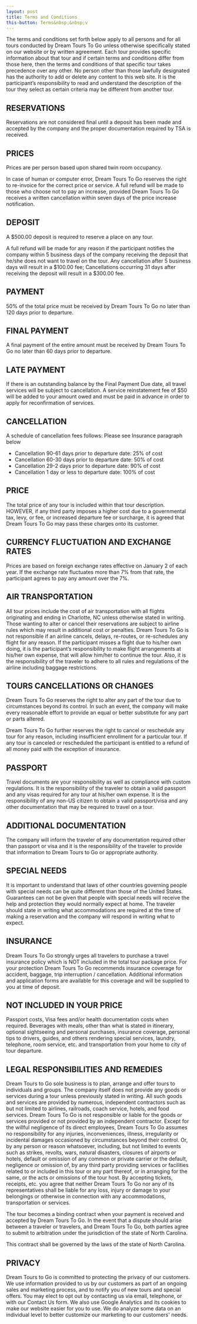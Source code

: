 ```yaml
---
layout: post
title: Terms and Conditions
this-button: Terms&nbsp;&nbsp;v
---
```

<div class="main-content">
<p>The terms and conditions set forth below apply to all persons and for all tours conducted by Dream Tours To Go unless otherwise specifically stated on our website or by written agreement.  Each tour provides specific information about that tour and if certain terms and conditions differ from those here, then the terms and conditions of that specific tour takes precedence over any other. No person other than those lawfully designated has the authority to add or delete any content to this web site.  It is the participant’s responsibility to read and understand the description of the tour they select as certain criteria may be different from another tour.</p>
<h2>RESERVATIONS</h2>
<p>Reservations are not considered final until a deposit has been made and accepted by the company and the proper documentation required by TSA is received.</p>
<h2>PRICES</h2>
<p>Prices are per person based upon shared twin room occupancy. </p>
<p>In case of human or computer error, Dream Tours To Go reserves the right to re-invoice for the correct price or service. A full refund will be made to those who choose not to pay an increase, provided Dream Tours To Go receives a written cancellation within seven days of the price increase notification.
<h2>DEPOSIT</h2>
<p>A $500.00 deposit is required to reserve a place on any tour. </p>
<p>A full refund will be made for any reason if the participant notifies the company within 5 business days of the company receiving the deposit that he/she does not want to travel on the tour.  Any cancellation after 5 business days will result in a $100.00 fee; Cancellations occurring 31 days after receiving the deposit will result in a $300.00 fee.</p>
<h2>PAYMENT</h2>
<p>50% of the total price must be received by Dream Tours To Go no later than 120 days prior to departure.</p>
<h2>FINAL PAYMENT</h2>
<p>A final payment of the entire amount must be received by Dream Tours To Go no later than 60 days prior to departure. </p>
<h2>LATE PAYMENT</h2>
<p>If there is an outstanding balance by the Final Payment Due date, all travel services will be subject to cancellation.  A service reinstatement fee of $50 will be added to your amount owed and must be paid in advance in order to apply for reconfirmation of services.</p>
<h2>CANCELLATION</h2>
<p>A schedule of cancellation fees follows:  Please see Insurance paragraph below</p>
<ul>
<li>Cancellation 90-61 days prior to departure date:  25% of cost</li>
<li>Cancellation 60-30 days prior to departure date:  50% of cost</li>
<li>Cancellation 29-2   days prior to departure date:   90% of cost</li>
<li>Cancellation 1 day   or  less   to   departure date: 100% of cost</li>
</ul>
<h2>PRICE</h2>
<p>The total price of any tour is included within that tour description.  HOWEVER, if any third party imposes a higher cost due to a governmental tax, levy, or fee, or increased departure fee or surcharge, it is agreed that Dream Tours To Go may pass these charges onto its customer. </p>
<h2>CURRENCY FLUCTUATION AND EXCHANGE RATES</h2>
<p>Prices are based on foreign exchange rates effective on January 2 of each year.  If the exchange rate fluctuates more than 7% from that rate, the participant agrees to pay any amount over the 7%.</p>
<h2>AIR TRANSPORTATION</h2>
<p>All tour prices include the cost of air transportation with all flights originating and ending in Charlotte, NC unless otherwise stated in writing.  Those wanting to alter or cancel their reservations are subject to airline rules which may result in additional cost or penalties.   Dream Tours To Go is not responsible if an airline cancels, delays, re-routes, or re-schedules any flight for any reason.  If the participant misses a flight due to his/her own doing, it is the participant’s responsibility to make flight arrangements at his/her own expense, that will allow him/her to continue the tour. Also, it is the responsibility of the traveler to adhere to all rules and regulations of the airline including baggage restrictions.</p>
<h2>TOURS CANCELLATIONS OR CHANGES</h2>
<p>Dream Tours To Go reserves the right to alter any part of the tour due to circumstances beyond its control.  In such an event, the company will make every reasonable effort to provide an equal or better substitute for any part or parts altered.</p>
<p>Dream Tours To Go further reserves the right to cancel or reschedule any tour for any reason, including insufficient enrollment for a particular tour.  If any tour is canceled or rescheduled the participant is entitled to a refund of all money paid with the exception of insurance. </p>
<h2>PASSPORT</h2>
<p>Travel documents are your responsibility as well as compliance with custom regulations.   It is the responsibility of the traveler to obtain a valid passport and any visas required for any tour at his/her own expense.    It is the responsibility of any non-US citizen to obtain a valid passport/visa and any other documentation that may be required to travel on a tour.</p>
<h2>ADDITIONAL DOCUMENTATION</h2>
<p>The company will inform the traveler of any documentation required other than passport or visa and it is the responsibility of the traveler to provide that information to Dream Tours to Go or appropriate authority.</p>
<h2>SPECIAL NEEDS</h2>
<p>It is important to understand that laws of other countries governing people with special needs can be quite different than those of the United States.  Guarantees can not be given that people with special needs will receive the help and protection they would normally expect at home. The traveler should state in writing what accommodations are required at the time of making a reservation and the company will respond in writing what to expect.</p>
<h2>INSURANCE</h2>
<p>Dream Tours To Go strongly urges all travelers to purchase a travel insurance policy which is NOT included in the total tour package price. For your protection Dream Tours To Go recommends insurance coverage for accident, baggage, trip interruption / cancellation.  Additional information and application forms are available for this coverage and will be supplied to you at time of deposit.</p>
<h2>NOT INCLUDED IN YOUR PRICE</h2>
<p>Passport costs, Visa fees and/or health documentation costs when required.  Beverages with meals, other than what is stated in itinerary, optional sightseeing and personal purchases, insurance coverage, personal tips to drivers, guides, and others rendering special services, laundry, telephone, room service, etc. and transportation from your home to city of tour departure. </p>
<h2>LEGAL RESPONSIBILITIES AND REMEDIES</h2>
<p>Dream Tours to Go sole business is to plan, arrange and offer tours to individuals and groups.  The company itself does not provide any goods or services during a tour unless previously stated in writing.  All such goods and services are provided by numerous, independent contractors such as but not limited to airlines, railroads, coach service, hotels, and food services.  Dream Tours To Go is not responsible or liable for the goods or services provided or not provided by an independent contractor.  Except for the willful negligence of its direct employees, Dream Tours To Go assumes no responsibility for any injuries, inconveniences, illness, irregularity or incidental damages occasioned by circumstances beyond their control.  Or, by any person or reason whatsoever, including, but not limited to events such as strikes, revolts, wars, natural disasters, closures of airports or hotels, default or omission of any common or private carrier or the default, negligence or omission of, by any third party providing services or facilities related to or included in this tour or any part thereof, or in arranging for the same, or the acts or omissions of the tour host.  By accepting tickets, receipts, etc. you agree that neither Dream Tours To Go nor any of its representatives shall be liable for any loss, injury or damage to your belongings or otherwise in connection with any accommodations, transportation or services.</p>
 
<p>The tour becomes a binding contract when your payment is received and accepted by Dream Tours To Go.  In the event that a dispute should arise between a traveler or travelers, and Dream Tours To Go, both parties agree to submit to arbitration under the jurisdiction of the state of North Carolina.</p>
 
<p>This contract shall be governed by the laws of the state of North Carolina.</p>
<h2>PRIVACY</h2>
<p>Dream Tours to Go is committed to protecting the privacy of our customers. We use information provided to us by our customers as part of an ongoing sales and marketing process, and to notify you of new tours and special offers. You may elect to opt out by contacting us via email, telephone, or with our Contact Us form. We also use Google Analytics and its cookies to make our website easier for you to use. We do analyze some data on an individual level to better customize our marketing to our customers' needs.</p>
</div>
